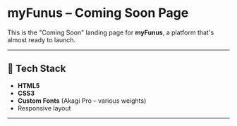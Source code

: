 # myFunus – Coming Soon Page

This is the "Coming Soon" landing page for **myFunus**, a platform that's almost ready to launch. 

---

## 🔧 Tech Stack

- **HTML5**
- **CSS3**
- **Custom Fonts** (Akagi Pro – various weights)
- Responsive layout

---
